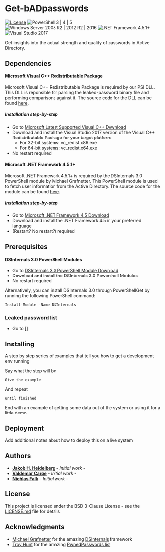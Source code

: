 # Get-bADpasswords
[![License](https://img.shields.io/badge/License-BSD%203--Clause-orange.svg)](https://opensource.org/licenses/BSD-3-Clause) ![PowerShell 3 | 4 | 5](https://img.shields.io/badge/PowerShell-3%20|%204%20|%205-0000FF.svg) ![Windows Server 2008 R2 | 2012 R2 | 2016](https://img.shields.io/badge/Windows%20Server-2008%20R2%20|%202012%20R2%20|%202016-007bb8.svg) ![.NET Framework 4.5.1+](https://img.shields.io/badge/.NET%20Framework-4.5.1%2B-007FFF.svg) ![Visual Studio 2017](https://img.shields.io/badge/Visual%20Studio-2017-383278.svg)

Get insights into the actual strength and quality of passwords in Active Directory.

## Dependencies

#### Microsoft Visual C++ Redistributable Package
Microsoft Visual C++ Redistributable Package is required by our PSI DLL. This DLL is reponsible for parsing the leaked-password binary file and performing comparisons against it. The source code for the DLL can be found [here](./Source).

##### Installation step-by-step
* Go to [Microsoft Latest Supported Visual C++ Download](https://support.microsoft.com/en-us/help/2977003/the-latest-supported-visual-c-downloads)
* Download and install the Visual Studio 2017 version of the Visual C++ Redistributable Package for your target platform
  * For 32-bit systems: vc_redist.x86.exe
  * For 64-bit systems: vc_redist.x64.exe
* No restart required

#### Microsoft .NET Framework 4.5.1+
Microsoft .NET Framework 4.5.1+ is required by the DSInternals 3.0 PowerShell module by Michael Grafnetter. This PowerShell module is used to fetch user information from the Active Directory. The source code for the module can be found [here](https://github.com/MichaelGrafnetter/DSInternals).

##### Installation step-by-step
* Go to [Microsoft .NET Framework 4.5 Download](https://www.microsoft.com/en-us/download/details.aspx?id=30653)
* Download and install the .NET Framework 4.5 in your preferred language
* (Restart? No restart?) required

## Prerequisites

#### DSInternals 3.0 PowerShell Modules

* Go to [DSInternals 3.0 PowerShell Module Download](https://www.powershellgallery.com/packages/DSInternals/3.0)
* Download and install the DSInternals 3.0 Powershell Modules
* No restart required

Alternatively, you can install DSInternals 3.0 through PowerShellGet by running the following PowerShell command:
```powershell
Install-Module -Name DSInternals
```

### Leaked password list

* Go to []

## Installing

A step by step series of examples that tell you how to get a development env running

Say what the step will be

```
Give the example
```

And repeat

```
until finished
```

End with an example of getting some data out of the system or using it for a little demo

## Deployment

Add additional notes about how to deploy this on a live system

## Authors

* [**Jakob H. Heidelberg**](https://github.com/ZilentJack) - *Initial work* - 
* [**Valdemar Carøe**](https://github.com/VirtualPuppet) - *Initial work* - 
* [**Nichlas Falk**](https://github.com/...) - *Initial work* - 

## License

This project is licensed under the BSD 3-Clause License - see the [LICENSE.md](LICENSE.md) file for details

## Acknowledgments

* [Michael Grafnetter](https://github.com/MichaelGrafnetter) for the amazing [DSInternals](https://github.com/MichaelGrafnetter/DSInternals) framework
* [Troy Hunt](https://github.com/troyhunt) for the amazing [PwnedPasswords list](https://haveibeenpwned.com/Passwords)
